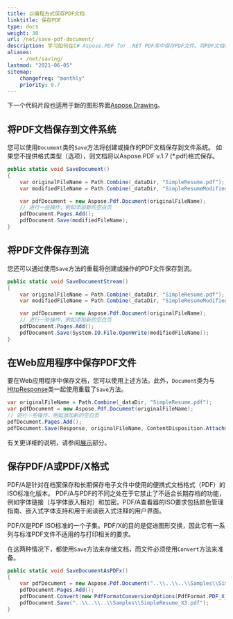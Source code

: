 ```yaml
---
title: 以编程方式保存PDF文档
linktitle: 保存PDF
type: docs
weight: 30
url: /net/save-pdf-document/
description: 学习如何在C# Aspose.PDF for .NET PDF库中保存PDF文件。将PDF文档保存到文件系统、流和Web应用程序中。
aliases:
    - /net/saving/
lastmod: "2021-06-05"
sitemap:
    changefreq: "monthly"
    priority: 0.7
---
```


下一个代码片段也适用于新的图形界面[Aspose.Drawing](/pdf/net/drawing/)。

## 将PDF文档保存到文件系统

您可以使用`Document`类的`Save`方法将创建或操作的PDF文档保存到文件系统。
如果您不提供格式类型（选项），则文档将以Aspose.PDF v.1.7 (*.pdf)格式保存。

```csharp
public static void SaveDocument()
{
    var originalFileName = Path.Combine(_dataDir, "SimpleResume.pdf");
    var modifiedFileName = Path.Combine(_dataDir, "SimpleResumeModified.pdf");

    var pdfDocument = new Aspose.Pdf.Document(originalFileName);
    // 进行一些操作，例如添加新的空白页
    pdfDocument.Pages.Add();
    pdfDocument.Save(modifiedFileName);
}
```
## 将PDF文件保存到流

您还可以通过使用`Save`方法的重载将创建或操作的PDF文件保存到流。

```csharp
public static void SaveDocumentStream()
{
    var originalFileName = Path.Combine(_dataDir, "SimpleResume.pdf");
    var modifiedFileName = Path.Combine(_dataDir, "SimpleResumeModified.pdf");

    var pdfDocument = new Aspose.Pdf.Document(originalFileName);
    // 进行一些操作，例如添加新的空白页
    pdfDocument.Pages.Add();
    pdfDocument.Save(System.IO.File.OpenWrite(modifiedFileName));
}
```

## 在Web应用程序中保存PDF文件

要在Web应用程序中保存文档，您可以使用上述方法。此外，`Document`类为与[HttpResponse](https://docs.microsoft.com/en-us/dotnet/api/system.web.httpresponse?view=netframework-4.8)类一起使用重载了`Save`方法。

```csharp
var originalFileName = Path.Combine(_dataDir, "SimpleResume.pdf");
var pdfDocument = new Aspose.Pdf.Document(originalFileName);
// 进行一些操作，例如添加新的空白页
pdfDocument.Pages.Add();
pdfDocument.Save(Response, originalFileName, ContentDisposition.Attachment, new PdfSaveOptions());
```
有关更详细的说明，请参阅[展示](/pdf/net/showcases/)部分。

## 保存PDF/A或PDF/X格式

PDF/A是针对在档案保存和长期保存电子文件中使用的便携式文档格式（PDF）的ISO标准化版本。
PDF/A与PDF的不同之处在于它禁止了不适合长期存档的功能，例如字体链接（与字体嵌入相对）和加密。PDF/A查看器的ISO要求包括颜色管理指南、嵌入式字体支持和用于阅读嵌入式注释的用户界面。

PDF/X是PDF ISO标准的一个子集。PDF/X的目的是促进图形交换，因此它有一系列与标准PDF文件不适用的与打印相关的要求。

在这两种情况下，都使用`Save`方法来存储文档，而文件必须使用`Convert`方法来准备。

```csharp
public static void SaveDocumentAsPDFx()
{
    var pdfDocument = new Aspose.Pdf.Document("..\\..\\..\\Samples\\SimpleResume.pdf");
    pdfDocument.Pages.Add();
    pdfDocument.Convert(new PdfFormatConversionOptions(PdfFormat.PDF_X_3));
    pdfDocument.Save("..\\..\\..\\Samples\\SimpleResume_X3.pdf");
}
```

